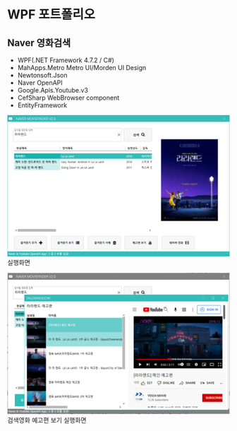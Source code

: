 # WPF 포트폴리오

## Naver 영화검색
- WPF(.NET Framework 4.7.2 / C#)
 - MahApps.Metro Metro UI/Morden UI Design
 - Newtonsoft.Json
 - Naver OpenAPI
 - Google.Apis.Youtube.v3
 - CefSharp WebBrowser component 
 - EntityFramework

![NaverMovieFinder](https://github.com/yun10002/StudyWpf/blob/main/capture/lalaland.png?raw=true)
실행화면

![YoutubePlay](https://github.com/yun10002/StudyWpf/blob/main/capture/youtube_trailer.png?raw=true)
검색영화 예고편 보기 실행화면
